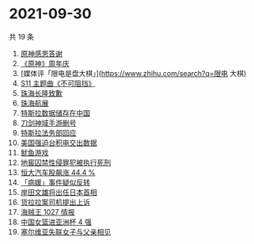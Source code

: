 # 2021-09-30

共 19 条

<!-- BEGIN ZHIHUSEARCH -->
<!-- 最后更新时间 Thu Sep 30 2021 10:01:45 GMT+0800 (China Standard Time) -->
1. [原神感恩答谢](https://www.zhihu.com/search?q=原神)
1. [《原神》周年庆](https://www.zhihu.com/search?q=原神)
1. [媒体评「限电是盘大棋」](https://www.zhihu.com/search?q=限电 大棋)
1. [S11 主题曲《不可阻挡》](https://www.zhihu.com/search?q=s11主题曲)
1. [珠海长隆致歉](https://www.zhihu.com/search?q=珠海长隆)
1. [珠海航展](https://www.zhihu.com/search?q=珠海航展)
1. [特斯拉数据储存在中国](https://www.zhihu.com/search?q=特斯拉数据)
1. [刀剑神域手游删号](https://www.zhihu.com/search?q=刀剑神域手游)
1. [特斯拉法务部回应](https://www.zhihu.com/search?q=特斯拉)
1. [美国强迫台积电交出数据](https://www.zhihu.com/search?q=台积电)
1. [鱿鱼游戏](https://www.zhihu.com/search?q=鱿鱼游戏)
1. [地窖囚禁性侵罪犯被执行死刑](https://www.zhihu.com/search?q=地窖囚禁)
1. [恒大汽车股飙涨 44.4 %](https://www.zhihu.com/search?q=恒大)
1. [「病媛」事件疑似反转](https://www.zhihu.com/search?q=病媛)
1. [岸田文雄将出任日本首相](https://www.zhihu.com/search?q=岸田文雄)
1. [货拉拉案司机提出上诉](https://www.zhihu.com/search?q=货拉拉)
1. [海贼王 1027 情报](https://www.zhihu.com/search?q=海贼王)
1. [中国女篮进亚洲杯 4 强](https://www.zhihu.com/search?q=中国女篮)
1. [塞尔维亚失联女子与父亲相见](https://www.zhihu.com/search?q=失联女子)
<!-- END ZHIHUSEARCH -->
